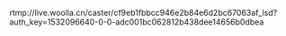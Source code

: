 rtmp://live.woolla.cn/caster/cf9eb1fbbcc946e2b84e6d2bc67063af_lsd?auth_key=1532096640-0-0-adc001bc062812b438dee14656b0dbea
